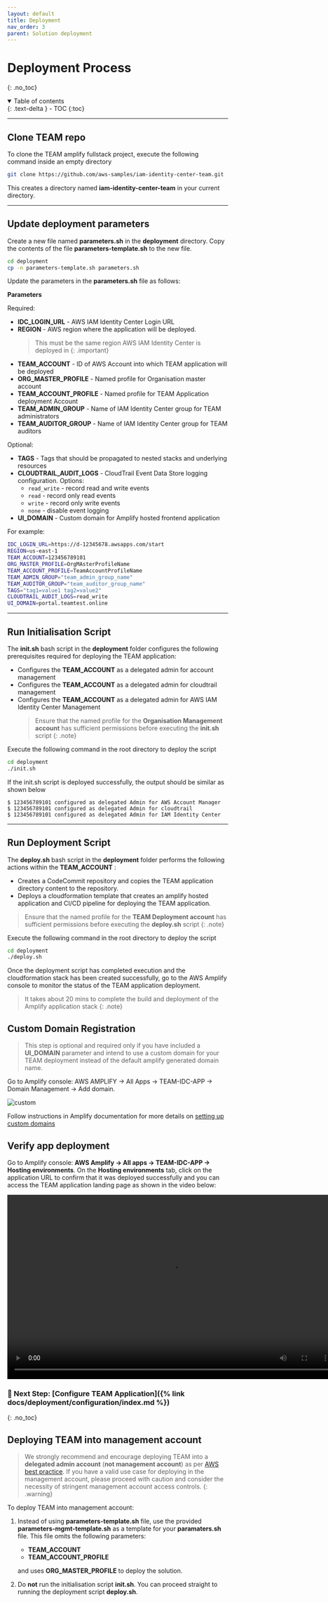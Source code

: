 ```yaml
---
layout: default
title: Deployment
nav_order: 3
parent: Solution deployment
---
```


# Deployment Process
{: .no_toc}

<details open markdown="block">
  <summary>
    Table of contents
  </summary>
  {: .text-delta }
- TOC
{:toc}
</details>

---

## Clone TEAM repo
To clone the TEAM amplify fullstack project, execute the following command inside an empty directory

```sh
git clone https://github.com/aws-samples/iam-identity-center-team.git
```

This creates a directory named **iam-identity-center-team** in your current directory.

---

## Update deployment parameters

Create a new file named **parameters.sh** in the **deployment** directory. Copy the contents of the file **parameters-template.sh** to the new file. 

```sh
cd deployment
cp -n parameters-template.sh parameters.sh
```


Update the parameters in the **parameters.sh** file as follows:

**Parameters**

Required:
- **IDC_LOGIN_URL** - AWS IAM Identity Center Login URL
- **REGION** - AWS region where the application will be deployed.
    > This must be the same region AWS IAM Identity Center is deployed in
    {: .important}
- **TEAM_ACCOUNT** - ID of AWS Account into which TEAM application will be deployed
- **ORG_MASTER_PROFILE** - Named profile for Organisation master account
- **TEAM_ACCOUNT_PROFILE** - Named profile for TEAM Application deployment Account
- **TEAM_ADMIN_GROUP** - Name of IAM Identity Center group for TEAM administrators
- **TEAM_AUDITOR_GROUP** - Name of IAM Identity Center group for TEAM auditors

Optional:
- **TAGS** - Tags that should be propagated to nested stacks and underlying resources
- **CLOUDTRAIL_AUDIT_LOGS** - CloudTrail Event Data Store logging configuration. Options:
  - `read_write` - record read and write events
  - `read` - record only read events
  - `write` - record only write events
  - `none` - disable event logging
- **UI_DOMAIN** - Custom domain for Amplify hosted frontend application 

For example:

```sh
IDC_LOGIN_URL=https://d-12345678.awsapps.com/start
REGION=us-east-1
TEAM_ACCOUNT=123456789101
ORG_MASTER_PROFILE=OrgMAsterProfileName
TEAM_ACCOUNT_PROFILE=TeamAccountProfileName
TEAM_ADMIN_GROUP="team_admin_group_name"
TEAM_AUDITOR_GROUP="team_auditor_group_name"
TAGS="tag1=value1 tag2=value2"
CLOUDTRAIL_AUDIT_LOGS=read_write
UI_DOMAIN=portal.teamtest.online
```

---

## Run Initialisation Script
The **init.sh** bash script in the **deployment** folder configures the following prerequisites required for deploying the TEAM application:

- Configures the **TEAM_ACCOUNT** as a delegated admin for account management
- Configures the **TEAM_ACCOUNT** as a delegated admin for cloudtrail management
- Configures the **TEAM_ACCOUNT** as a delegated admin for AWS IAM Identity Center Management
  > Ensure that the named profile for the **Organisation Management account** has sufficient permissions before executing the **init.sh** script
  {: .note}

Execute the following command in the root directory to deploy the script

```sh
cd deployment
./init.sh
```

If the init.sh script is deployed successfully, the output should be similar as shown below

```
$ 123456789101 configured as delegated Admin for AWS Account Manager
$ 123456789101 configured as delegated Admin for cloudtrail
$ 123456789101 configured as delegated Admin for IAM Identity Center
```

---

## Run Deployment Script
The **deploy.sh** bash script in the **deployment** folder performs the following actions within the **TEAM_ACCOUNT** :

- Creates a CodeCommit repository and copies the TEAM application directory content to the repository.
- Deploys a cloudformation template that creates an amplify hosted application and CI/CD pipeline for deploying the TEAM application.

> Ensure that the named profile for the **TEAM Deployment account** has sufficient permissions before executing the **deploy.sh** script
{: .note}

Execute the following command in the root directory to deploy the script

```sh
cd deployment
./deploy.sh
```

Once the deployment script has completed execution and the cloudformation stack has been created successfully, go to the AWS Amplify console to monitor the status of the TEAM application deployment.

> It takes about 20 mins to complete the build and deployment of the Amplify application stack
{: .note}

## Custom Domain Registration
> This step is optional and required only if you have included a **UI_DOMAIN** parameter and intend to use a custom domain for your TEAM deployment instead of the default amplify generated domain name. 

Go to Amplify console: AWS AMPLIFY → All Apps → TEAM-IDC-APP → Domain Management → Add domain.

![custom](custom.png)

Follow instructions in Amplify documentation for more details on [setting up custom domains](https://docs.aws.amazon.com/amplify/latest/userguide/custom-domains.html)


## Verify app deployment
Go to Amplify console: **AWS Amplify -> All apps -> TEAM-IDC-APP -> Hosting environments**. On the **Hosting environments** tab, click on the application URL to confirm that it was deployed successfully and you can access the TEAM application landing page as shown in the video below:

<video width="750" height="420" frameborder="0" allowfullscreen controls>
<source src="https://d3f99z5n3ls8r1.cloudfront.net/videos/deployment/successful_app_deployment.mov" type="video/mp4">
</video>


### 🚀 Next Step: [Configure TEAM Application]({% link docs/deployment/configuration/index.md %})
{: .no_toc}

## Deploying TEAM into management account
> We strongly recommend and encourage deploying TEAM into a **delegated admin account** (**not management account**) as per [AWS best practice](https://docs.aws.amazon.com/organizations/latest/userguide/orgs_best-practices_mgmt-acct.html#best-practices_mgmt-use). If you have a valid use case for deploying in the management account, please proceed with caution and consider the necessity of stringent management account access controls.
{: .warning}

To deploy TEAM into management account:

1. Instead of using **parameters-template.sh** file, use the provided **parameters-mgmt-template.sh** as a template for your **paramaters.sh** file. This file omits the following parameters:
   - **TEAM_ACCOUNT**
   - **TEAM_ACCOUNT_PROFILE**

    and uses **ORG_MASTER_PROFILE** to deploy the solution.

2. Do **not** run the initialisation script **init.sh**. You can proceed straight to running the deployment script **deploy.sh**.

